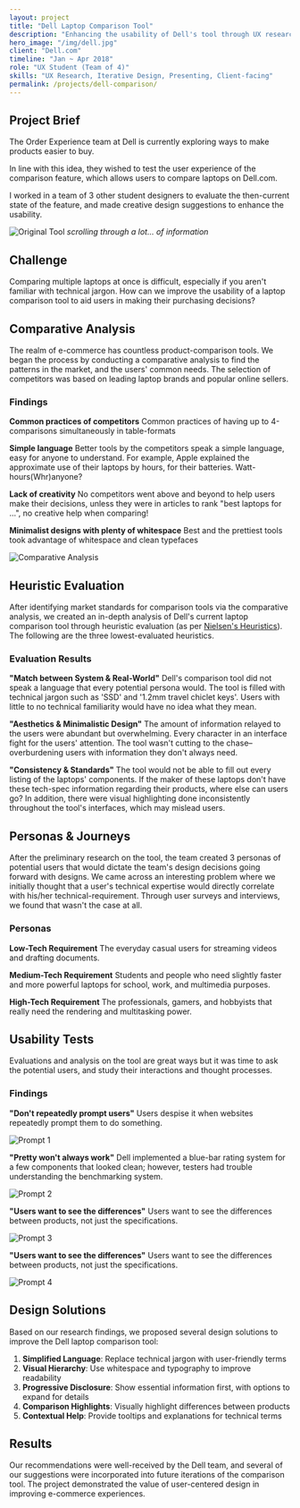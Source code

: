 ```yaml
---
layout: project
title: "Dell Laptop Comparison Tool"
description: "Enhancing the usability of Dell's tool through UX research and design methods"
hero_image: "/img/dell.jpg"
client: "Dell.com"
timeline: "Jan ~ Apr 2018"
role: "UX Student (Team of 4)"
skills: "UX Research, Iterative Design, Presenting, Client-facing"
permalink: /projects/dell-comparison/
---
```


## Project Brief

The Order Experience team at Dell is currently exploring ways to make products easier to buy.

In line with this idea, they wished to test the user experience of the comparison feature, which allows users to compare laptops on Dell.com.

I worked in a team of 3 other student designers to evaluate the then-current state of the feature, and made creative design suggestions to enhance the usability.

![Original Tool](/img/original.gif)
*scrolling through a lot... of information*

## Challenge

Comparing multiple laptops at once is difficult, especially if you aren't familiar with technical jargon. How can we improve the usability of a laptop comparison tool to aid users in making their purchasing decisions?

## Comparative Analysis

The realm of e-commerce has countless product-comparison tools. We began the process by conducting a comparative analysis to find the patterns in the market, and the users' common needs. The selection of competitors was based on leading laptop brands and popular online sellers.

### Findings

**Common practices of competitors**
Common practices of having up to 4-comparisons simultaneously in table-formats

**Simple language**
Better tools by the competitors speak a simple language, easy for anyone to understand. For example, Apple explained the approximate use of their laptops by hours, for their batteries. Watt-hours(Whr)anyone?

**Lack of creativity**
No competitors went above and beyond to help users make their decisions, unless they were in articles to rank "best laptops for ...", no creative help when comparing!

**Minimalist designs with plenty of whitespace**
Best and the prettiest tools took advantage of whitespace and clean typefaces

![Comparative Analysis](/img/comp_analysis.png)

## Heuristic Evaluation

After identifying market standards for comparison tools via the comparative analysis, we created an in-depth analysis of Dell's current laptop comparison tool through heuristic evaluation (as per [Nielsen's Heuristics](https://www.nngroup.com/articles/ten-usability-heuristics/)). The following are the three lowest-evaluated heuristics.

### Evaluation Results

**"Match between System & Real-World"**
Dell's comparison tool did not speak a language that every potential persona would. The tool is filled with technical jargon such as 'SSD' and '1.2mm travel chiclet keys'. Users with little to no technical familiarity would have no idea what they mean.

**"Aesthetics & Minimalistic Design"**
The amount of information relayed to the users were abundant but overwhelming. Every character in an interface fight for the users' attention. The tool wasn't cutting to the chase–overburdening users with information they don't always need.

**"Consistency & Standards"**
The tool would not be able to fill out every listing of the laptops' components. If the maker of these laptops don't have these tech-spec information regarding their products, where else can users go? In addition, there were visual highlighting done inconsistently throughout the tool's interfaces, which may mislead users.

## Personas & Journeys

After the preliminary research on the tool, the team created 3 personas of potential users that would dictate the team's design decisions going forward with designs. We came across an interesting problem where we initially thought that a user's technical expertise would directly correlate with his/her technical-requirement. Through user surveys and interviews, we found that wasn't the case at all.

### Personas

**Low-Tech Requirement**
The everyday casual users for streaming videos and drafting documents.

**Medium-Tech Requirement**
Students and people who need slightly faster and more powerful laptops for school, work, and multimedia purposes.

**High-Tech Requirement**
The professionals, gamers, and hobbyists that really need the rendering and multitasking power.

## Usability Tests

Evaluations and analysis on the tool are great ways but it was time to ask the potential users, and study their interactions and thought processes.

### Findings

**"Don't repeatedly prompt users"**
Users despise it when websites repeatedly prompt them to do something.

![Prompt 1](/img/prompt1.png)

**"Pretty won't always work"**
Dell implemented a blue-bar rating system for a few components that looked clean; however, testers had trouble understanding the benchmarking system.

![Prompt 2](/img/prompt2.png)

**"Users want to see the differences"**
Users want to see the differences between products, not just the specifications.

![Prompt 3](/img/prompt3.png)

**"Users want to see the differences"**
Users want to see the differences between products, not just the specifications.

![Prompt 4](/img/prompt4.png)

## Design Solutions

Based on our research findings, we proposed several design solutions to improve the Dell laptop comparison tool:

1. **Simplified Language**: Replace technical jargon with user-friendly terms
2. **Visual Hierarchy**: Use whitespace and typography to improve readability
3. **Progressive Disclosure**: Show essential information first, with options to expand for details
4. **Comparison Highlights**: Visually highlight differences between products
5. **Contextual Help**: Provide tooltips and explanations for technical terms

## Results

Our recommendations were well-received by the Dell team, and several of our suggestions were incorporated into future iterations of the comparison tool. The project demonstrated the value of user-centered design in improving e-commerce experiences. 